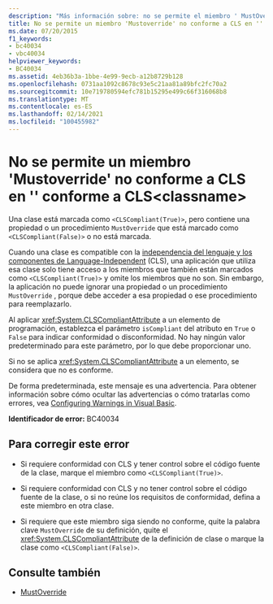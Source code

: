 ```yaml
---
description: "Más información sobre: no se permite el miembro ' MustOverride ' no conforme a CLS en un <classname>"
title: No se permite un miembro 'Mustoverride' no conforme a CLS en '' conforme a CLS<classname>
ms.date: 07/20/2015
f1_keywords:
- bc40034
- vbc40034
helpviewer_keywords:
- BC40034
ms.assetid: 4eb36b3a-1bbe-4e99-9ecb-a12b8729b128
ms.openlocfilehash: 0731aa1092c8678c93e5c21aa81a89bfc2fc70a2
ms.sourcegitcommit: 10e719780594efc781b15295e499c66f316068b8
ms.translationtype: MT
ms.contentlocale: es-ES
ms.lasthandoff: 02/14/2021
ms.locfileid: "100455982"
---
```

# <a name="non-cls-compliant-mustoverride-member-is-not-allowed-in-a-cls-compliant-classname"></a>No se permite un miembro 'Mustoverride' no conforme a CLS en '' conforme a CLS\<classname>

Una clase está marcada como `<CLSCompliant(True)>`, pero contiene una propiedad o un procedimiento `MustOverride` que está marcado como `<CLSCompliant(False)>` o no está marcada.  
  
 Cuando una clase es compatible con la [independencia del lenguaje y los componentes de Language-Independent](../../standard/language-independence-and-language-independent-components.md) (CLS), una aplicación que utiliza esa clase solo tiene acceso a los miembros que también están marcados como `<CLSCompliant(True)>` y omite los miembros que no son. Sin embargo, la aplicación no puede ignorar una propiedad o un procedimiento `MustOverride` , porque debe acceder a esa propiedad o ese procedimiento para reemplazarlo.  
  
 Al aplicar <xref:System.CLSCompliantAttribute> a un elemento de programación, establezca el parámetro `isCompliant` del atributo en `True` o `False` para indicar conformidad o disconformidad. No hay ningún valor predeterminado para este parámetro, por lo que debe proporcionar uno.  
  
 Si no se aplica <xref:System.CLSCompliantAttribute> a un elemento, se considera que no es conforme.  
  
 De forma predeterminada, este mensaje es una advertencia. Para obtener información sobre cómo ocultar las advertencias o cómo tratarlas como errores, vea [Configuring Warnings in Visual Basic](/visualstudio/ide/configuring-warnings-in-visual-basic).  
  
 **Identificador de error:** BC40034  
  
## <a name="to-correct-this-error"></a>Para corregir este error  
  
- Si requiere conformidad con CLS y tener control sobre el código fuente de la clase, marque el miembro como `<CLSCompliant(True)>`.  
  
- Si requiere conformidad con CLS y no tener control sobre el código fuente de la clase, o si no reúne los requisitos de conformidad, defina a este miembro en otra clase.  
  
- Si requiere que este miembro siga siendo no conforme, quite la palabra clave `MustOverride` de su definición, quite el <xref:System.CLSCompliantAttribute> de la definición de clase o marque la clase como `<CLSCompliant(False)>`.  
  
## <a name="see-also"></a>Consulte también

- [MustOverride](../language-reference/modifiers/mustoverride.md)

